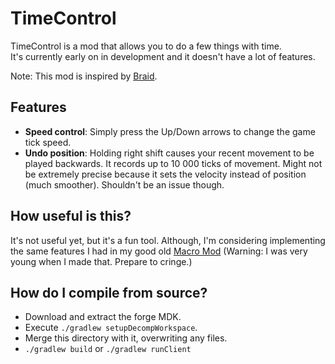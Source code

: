# TimeControl

TimeControl is a mod that allows you to do a few things with time.  
It's currently early on in development and it doesn't have a lot of features.

Note: This mod is inspired by [Braid](http://braid-game.com/).

## Features

 - **Speed control**: Simply press the Up/Down arrows to change the game tick speed.
 - **Undo position**: Holding right shift causes your recent movement to be played backwards.
   It records up to 10 000 ticks of movement.
   Might not be extremely precise because it sets the velocity instead of position (much smoother).
   Shouldn't be an issue though.

## How useful is this?

It's not useful yet, but it's a fun tool. Although, I'm considering implementing the same features I had in my good old [Macro Mod](http://www.minecraftforum.net/forums/mapping-and-modding-java-edition/minecraft-mods/2664445-macro-mod-repeat-stuff-automatically) (Warning: I was very young when I made that. Prepare to cringe.)

## How do I compile from source?

 - Download and extract the forge MDK.
 - Execute `./gradlew setupDecompWorkspace`.
 - Merge this directory with it, overwriting any files.
 - `./gradlew build` or `./gradlew runClient`
